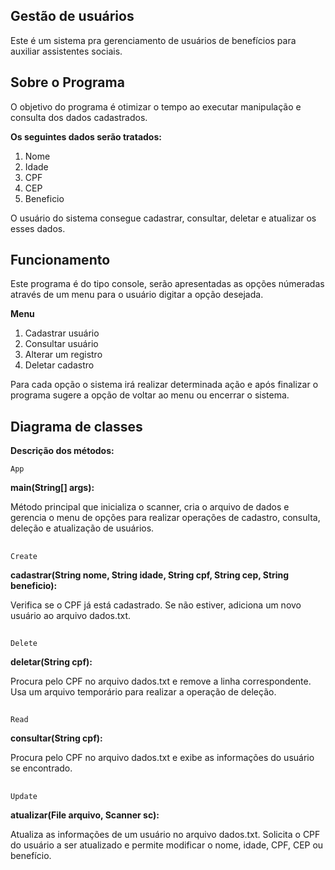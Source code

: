 ## Gestão de usuários

Este é um sistema pra gerenciamento de usuários de benefícios para auxiliar assistentes sociais.

## Sobre o Programa

O objetivo do programa é otimizar o tempo ao executar manipulação e consulta dos dados cadastrados.

**Os seguintes dados serão tratados:**

1. Nome
2. Idade
3. CPF
4. CEP
5. Beneficio

O usuário do sistema consegue cadastrar, consultar, deletar e atualizar os esses dados.

## Funcionamento

Este programa é do tipo console, serão apresentadas as opções númeradas através de um menu para o usuário digitar a opção desejada.

**Menu**

1. Cadastrar usuário
2. Consultar usuário
3. Alterar um registro
4. Deletar cadastro

Para cada opção o sistema irá realizar determinada ação e após finalizar o programa sugere a opção de voltar ao menu ou encerrar o sistema.

## Diagrama de classes

**Descrição dos métodos:**

`App`

**main(String[] args):**

 Método principal que inicializa o scanner, cria o arquivo de dados e gerencia o menu de opções para realizar operações de cadastro, consulta, deleção e atualização de usuários.
  ##
`Create`

**cadastrar(String nome, String idade, String cpf, String cep, String beneficio):**
  
Verifica se o CPF já está cadastrado. Se não estiver, adiciona um novo usuário ao arquivo dados.txt.
##
`Delete`

**deletar(String cpf):**
  
Procura pelo CPF no arquivo dados.txt e remove a linha correspondente. Usa um arquivo temporário para realizar a operação de deleção.
##
`Read`

**consultar(String cpf):**
  
Procura pelo CPF no arquivo dados.txt e exibe as informações do usuário se encontrado.
##
`Update`

**atualizar(File arquivo, Scanner sc):**
  
Atualiza as informações de um usuário no arquivo dados.txt. Solicita o CPF do usuário a ser atualizado e permite modificar o nome, idade, CPF, CEP ou benefício.
